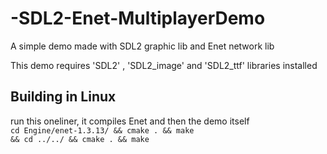 # -SDL2-Enet-MultiplayerDemo
A simple demo made with SDL2 graphic lib and Enet network lib

This demo requires 'SDL2' , 'SDL2_image' and 'SDL2_ttf' libraries installed

## Building in Linux
run this oneliner, it compiles Enet and then the demo itself
<br>
<code>cd Engine/enet-1.3.13/ && cmake . && make && cd ../../ && cmake . && make</code>
<br>